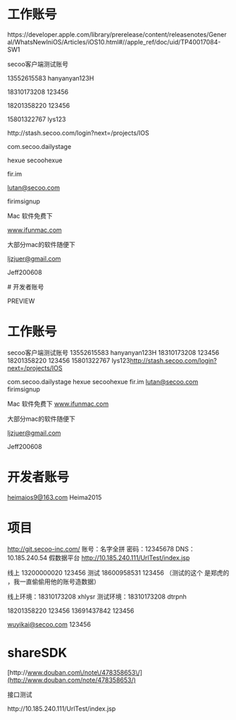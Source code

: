 # 工作账号



https:\/\/developer.apple.com\/library\/prerelease\/content\/releasenotes\/General\/WhatsNewIniOS\/Articles\/iOS10.html\#\/\/apple\_ref\/doc\/uid\/TP40017084-SW1

secoo客户端测试账号

13552615583 hanyanyan123H

18310173208 123456

18201358220 123456

15801322767 lys123

http:\/\/stash.secoo.com\/login?next=\/projects\/IOS

com.secoo.dailystage

hexue secoohexue

fir.im

lutan@secoo.com

firimsignup

Mac 软件免费下

www.ifunmac.com

大部分mac的软件随便下

ljzjuer@gmail.com

Jeff200608

\# 开发者账号

PREVIEW

# **工作账号**

secoo客户端测试账号 13552615583 hanyanyan123H 18310173208 123456 18201358220 123456 15801322767 lys123[http:\/\/stash.secoo.com\/login?next=\/projects\/IOS](http://stash.secoo.com/login?next=/projects/IOS)

com.secoo.dailystage hexue secoohexue fir.im lutan@secoo.com firimsignup

Mac 软件免费下 www.ifunmac.com

大部分mac的软件随便下

ljzjuer@gmail.com

Jeff200608

# **开发者账号**

heimaios9@163.com Heima2015

# **项目**

[http:\/\/git.secoo-inc.com\/](http://git.secoo-inc.com/) 账号：名字全拼 密码：12345678 DNS：10.185.240.54 假数据平台 [http:\/\/10.185.240.111\/UrlTest\/index.jsp](http://10.185.240.111/UrlTest/index.jsp)

线上 13200000020 123456 测试 18600958531 123456 （测试的这个 是郑虎的 ，我一直偷偷用他的账号造数据）

线上环境：18310173208 xhlysr 测试环境：18310173208 dtrpnh

18201358220 123456 13691437842 123456

wuyikai@secoo.com 123456

# **shareSDK**

[http:\/\/www.douban.com\/note\/478358653\/](http://www.douban.com/note/478358653/)

接口测试

http:\/\/10.185.240.111\/UrlTest\/index.jsp

